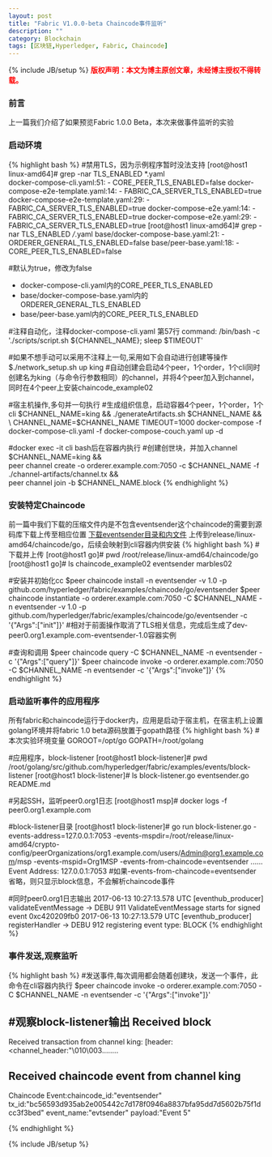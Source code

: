 ```yaml
---
layout: post
title: "Fabric V1.0.0-beta Chaincode事件监听"
description: ""
category: Blockchain 
tags: [区块链,Hyperledger, Fabric, Chaincode]
---
```

{% include JB/setup %}
**<font color="red">版权声明：本文为博主原创文章，未经博主授权不得转载。</font>**

### 前言
上一篇我们介绍了如果预览Fabric 1.0.0 Beta，本次来做事件监听的实验


### 启动环境
{% highlight bash %}
#禁用TLS，因为示例程序暂时没法支持
[root@host1 linux-amd64]# grep -nar TLS_ENABLED *.yaml  
docker-compose-cli.yaml:51:      - CORE_PEER_TLS_ENABLED=false
docker-compose-e2e-template.yaml:14:      - FABRIC_CA_SERVER_TLS_ENABLED=true
docker-compose-e2e-template.yaml:29:      - FABRIC_CA_SERVER_TLS_ENABLED=true
docker-compose-e2e.yaml:14:      - FABRIC_CA_SERVER_TLS_ENABLED=true
docker-compose-e2e.yaml:29:      - FABRIC_CA_SERVER_TLS_ENABLED=true
[root@host1 linux-amd64]# grep -nar TLS_ENABLED */*.yaml
base/docker-compose-base.yaml:21:      - ORDERER_GENERAL_TLS_ENABLED=false
base/peer-base.yaml:18:      - CORE_PEER_TLS_ENABLED=false

#默认为true，修改为false
- docker-compose-cli.yaml内的CORE_PEER_TLS_ENABLED
- base/docker-compose-base.yaml内的ORDERER_GENERAL_TLS_ENABLED
- base/peer-base.yaml内的CORE_PEER_TLS_ENABLED

#注释自动化，注释docker-compose-cli.yaml 第57行 
command: /bin/bash -c './scripts/script.sh ${CHANNEL_NAME}; sleep $TIMEOUT'

#如果不想手动可以采用不注释上一句,采用如下会自动进行创建等操作
$./network_setup.sh up king
#自动创建会启动4个peer，1个order，1个cli同时创建名为king（与命令行参数相同）的channel，并将4个peer加入到channel，同时在4个peer上安装chaincode_example02

#宿主机操作,多句并一句执行
#生成组织信息，启动容器4个peer，1个order，1个cli
$CHANNEL_NAME=king && ./generateArtifacts.sh $CHANNEL_NAME && \
CHANNEL_NAME=$CHANNEL_NAME TIMEOUT=1000 docker-compose -f docker-compose-cli.yaml -f docker-compose-couch.yaml up -d

#docker exec -it cli bash后在容器内执行
#创建创世块，并加入channel
$CHANNEL_NAME=king && \
peer channel create -o orderer.example.com:7050 -c $CHANNEL_NAME -f ./channel-artifacts/channel.tx && \
peer channel join -b $CHANNEL_NAME.block
{% endhighlight %}


### 安装特定Chaincode
前一篇中我们下载的压缩文件内是不包含eventsender这个chaincode的需要到源码库下载上传至相应位置
[下载eventsender目录和内文件](https://github.com/hyperledger/fabric/tree/master/examples/chaincode/go)
上传到release/linux-amd64/chaincode/go，后续会映射到cli容器内供安装
{% highlight bash %}
#下载并上传
[root@host1 go]# pwd
/root/release/linux-amd64/chaincode/go
[root@host1 go]# ls
chaincode_example02  eventsender  marbles02

#安装并初始化cc
$peer chaincode install -n eventsender -v 1.0 -p github.com/hyperledger/fabric/examples/chaincode/go/eventsender
$peer chaincode instantiate -o orderer.example.com:7050 -C $CHANNEL_NAME -n eventsender -v 1.0 -p github.com/hyperledger/fabric/examples/chaincode/go/eventsender -c '{"Args":["init"]}'
#相对于前面操作取消了TLS相关信息，完成后生成了dev-peer0.org1.example.com-eventsender-1.0容器实例

#查询和调用
$peer chaincode query -C $CHANNEL_NAME -n eventsender -c '{"Args":["query"]}'
$peer chaincode invoke -o orderer.example.com:7050 -C $CHANNEL_NAME -n eventsender -c '{"Args":["invoke"]}'
{% endhighlight %}

### 启动监听事件的应用程序
所有fabric和chaincode运行于docker内，应用是启动于宿主机，在宿主机上设置golang环境并将fabric 1.0 beta源码放置于gopath路径
{% highlight bash %}
#本次实验环境变量
GOROOT=/opt/go
GOPATH=/root/golang

#应用程序，block-listener
[root@host1 block-listener]# pwd
/root/golang/src/github.com/hyperledger/fabric/examples/events/block-listener
[root@host1 block-listener]# ls
block-listener.go  eventsender.go  README.md

#另起SSH，监听peer0.org1日志
[root@host1 msp]# docker logs -f peer0.org1.example.com

#block-listener目录
[root@host1 block-listener]#  go run block-listener.go -events-address=127.0.0.1:7053 -events-mspdir=/root/release/linux-amd64/crypto-config/peerOrganizations/org1.example.com/users/Admin@org1.example.com/msp  -events-mspid=Org1MSP -events-from-chaincode=eventsender
......
Event Address: 127.0.0.1:7053
#如果-events-from-chaincode=eventsender 省略，则只显示block信息，不会解析chaincode事件

#同时peer0.org1日志输出
2017-06-13 10:27:13.578 UTC [eventhub_producer] validateEventMessage -> DEBU 911 ValidateEventMessage starts for signed event 0xc420209fb0
2017-06-13 10:27:13.579 UTC [eventhub_producer] registerHandler -> DEBU 912 registering event type: BLOCK
{% endhighlight %}


### 事件发送,观察监听
{% highlight bash %}
#发送事件,每次调用都会随着创建块，发送一个事件，此命令在cli容器内执行
$peer chaincode invoke -o orderer.example.com:7050 -C $CHANNEL_NAME -n eventsender -c '{"Args":["invoke"]}'

#观察block-listener输出
Received block
--------------
Received transaction from channel king: 
        [header:<channel_header:"\010\003........

Received chaincode event from channel king
------------------------
Chaincode Event:chaincode_id:"eventsender" tx_id:"bc56593d935ab2e005442c7d178f0946a8837bfa95dd7d5602b75f1dcc3f3bed" event_name:"evtsender" payload:"Event 5" 

{% endhighlight %}


{% include JB/setup %}


